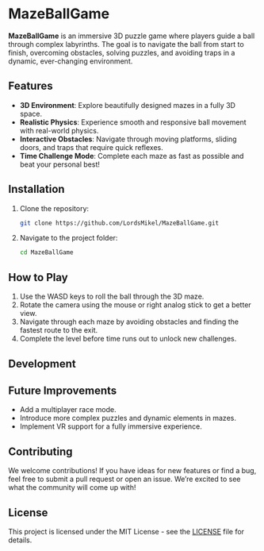 # MazeBallGame

**MazeBallGame** is an immersive 3D puzzle game where players guide a ball through complex labyrinths. The goal is to navigate the ball from start to finish, overcoming obstacles, solving puzzles, and avoiding traps in a dynamic, ever-changing environment. 

## Features
- **3D Environment**: Explore beautifully designed mazes in a fully 3D space.
- **Realistic Physics**: Experience smooth and responsive ball movement with real-world physics.
- **Interactive Obstacles**: Navigate through moving platforms, sliding doors, and traps that require quick reflexes.
- **Time Challenge Mode**: Complete each maze as fast as possible and beat your personal best!

## Installation

1. Clone the repository:
   ```bash
   git clone https://github.com/LordsMikel/MazeBallGame.git
   ```

2. Navigate to the project folder:
   ```bash
   cd MazeBallGame
   ```

## How to Play

1. Use the WASD keys to roll the ball through the 3D maze.
2. Rotate the camera using the mouse or right analog stick to get a better view.
3. Navigate through each maze by avoiding obstacles and finding the fastest route to the exit.
4. Complete the level before time runs out to unlock new challenges.

## Development
## Future Improvements
- Add a multiplayer race mode.
- Introduce more complex puzzles and dynamic elements in mazes.
- Implement VR support for a fully immersive experience.

## Contributing

We welcome contributions! If you have ideas for new features or find a bug, feel free to submit a pull request or open an issue. We’re excited to see what the community will come up with!

## License

This project is licensed under the MIT License - see the [LICENSE](LICENSE) file for details.



